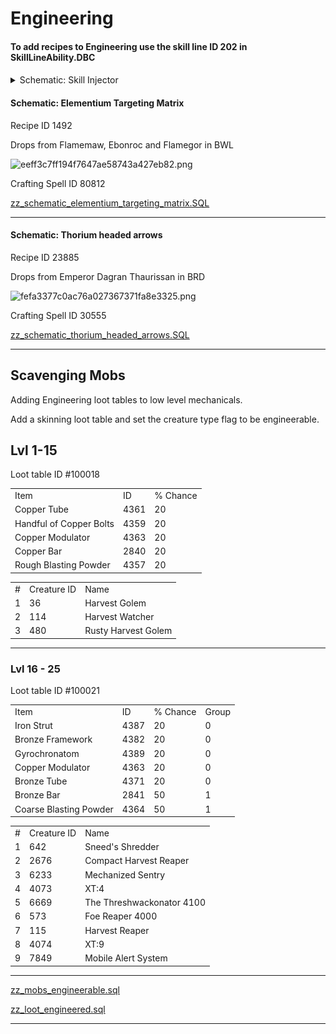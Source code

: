 # Engineering

#### To add recipes to Engineering use the skill line ID 202 in SkillLineAbility.DBC <a href="#to-add-recipes-to-engineering-use-the-skill-line-id-202-in-skilllineabilitydbc" id="to-add-recipes-to-engineering-use-the-skill-line-id-202-in-skilllineabilitydbc"></a>

#### &#x20;<a href="#schematic-skill-injector" id="schematic-skill-injector"></a>





<details>

<summary>Schematic: Skill Injector</summary>

Recipe ID 5041

Quest reward from Dreegz Knutz in Molten Core

Crafting Spell ID 80810

![](.gitbook/assets/image.png)

[zz\_schematic\_skill\_injector.SQL](file:///C:/Users/Viktor/.config/joplin-desktop/resources/1c57155839a04c1d8c28776b8f23bebe.SQL)

</details>

#### Schematic: Elementium Targeting Matrix <a href="#schematic-elementium-targeting-matrix" id="schematic-elementium-targeting-matrix"></a>

Recipe ID 1492

Drops from Flamemaw, Ebonroc and Flamegor in BWL

![eeff3c7ff194f7647ae58743a427eb82.png](file:///C:/Users/Viktor/.config/joplin-desktop/resources/aaa65747cb194a1b8f5e3f5a26b4d00f.png)

Crafting Spell ID 80812

[zz\_schematic\_elementium\_targeting\_matrix.SQL](file:///C:/Users/Viktor/.config/joplin-desktop/resources/a36525060e314d058ab4b22e97ae7d77.SQL)

***

#### Schematic: Thorium headed arrows <a href="#schematic-thorium-headed-arrows" id="schematic-thorium-headed-arrows"></a>

Recipe ID 23885

Drops from Emperor Dagran Thaurissan in BRD

![fefa3377c0ac76a027367371fa8e3325.png](file:///C:/Users/Viktor/.config/joplin-desktop/resources/6de601f52fa84a84b89f8a00f707b0d3.png)

Crafting Spell ID 30555

[zz\_schematic\_thorium\_headed\_arrows.SQL](file:///C:/Users/Viktor/.config/joplin-desktop/resources/cac04529c2774675a7df0fc86b94e6bf.SQL)

***

## Scavenging Mobs <a href="#scavenging-mobs" id="scavenging-mobs"></a>

Adding Engineering loot tables to low level mechanicals.

Add a skinning loot table and set the creature type flag to be engineerable.

## Lvl 1-15 <a href="#lvl-1-15" id="lvl-1-15"></a>

Loot table ID #100018

|                         |      |          |
| ----------------------- | ---- | -------- |
| Item                    | ID   | % Chance |
| Copper Tube             | 4361 | 20       |
| Handful of Copper Bolts | 4359 | 20       |
| Copper Modulator        | 4363 | 20       |
| Copper Bar              | 2840 | 20       |
| Rough Blasting Powder   | 4357 | 20       |

|   |             |                     |
| - | ----------- | ------------------- |
| # | Creature ID | Name                |
| 1 | 36          | Harvest Golem       |
| 2 | 114         | Harvest Watcher     |
| 3 | 480         | Rusty Harvest Golem |

***

### Lvl 16 - 25 <a href="#lvl-16-25" id="lvl-16-25"></a>

Loot table ID #100021

|                        |      |          |       |
| ---------------------- | ---- | -------- | ----- |
| Item                   | ID   | % Chance | Group |
| Iron Strut             | 4387 | 20       | 0     |
| Bronze Framework       | 4382 | 20       | 0     |
| Gyrochronatom          | 4389 | 20       | 0     |
| Copper Modulator       | 4363 | 20       | 0     |
| Bronze Tube            | 4371 | 20       | 0     |
| Bronze Bar             | 2841 | 50       | 1     |
| Coarse Blasting Powder | 4364 | 50       | 1     |

|   |             |                           |
| - | ----------- | ------------------------- |
| # | Creature ID | Name                      |
| 1 | 642         | Sneed's Shredder          |
| 2 | 2676        | Compact Harvest Reaper    |
| 3 | 6233        | Mechanized Sentry         |
| 4 | 4073        | XT:4                      |
| 5 | 6669        | The Threshwackonator 4100 |
| 6 | 573         | Foe Reaper 4000           |
| 7 | 115         | Harvest Reaper            |
| 8 | 4074        | XT:9                      |
| 9 | 7849        | Mobile Alert System       |

***

[zz\_mobs\_engineerable.sql](file:///C:/Users/Viktor/.config/joplin-desktop/resources/7928bfc11d4e4499b87cded157ec84f3.sql)

[zz\_loot\_engineered.sql](file:///C:/Users/Viktor/.config/joplin-desktop/resources/dbdaba8dc84e47fc9b707c27eaab139e.sql)

***
